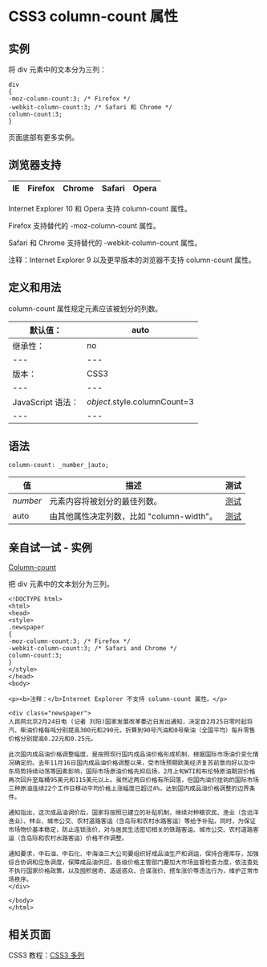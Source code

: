 # CSS3 column-count 属性



## 实例

将 div 元素中的文本分为三列：

```
div
{
-moz-column-count:3; /* Firefox */
-webkit-column-count:3; /* Safari 和 Chrome */
column-count:3;
}

```

页面底部有更多实例。

## 浏览器支持

| IE | Firefox | Chrome | Safari | Opera |
| --- | --- | --- | --- | --- |

Internet Explorer 10 和 Opera 支持 column-count 属性。

Firefox 支持替代的 -moz-column-count 属性。

Safari 和 Chrome 支持替代的 -webkit-column-count 属性。

注释：Internet Explorer 9 以及更早版本的浏览器不支持 column-count 属性。

## 定义和用法

column-count 属性规定元素应该被划分的列数。

| 默认值： | auto |
| --- | --- |
| 继承性： | no |
| --- | --- |
| 版本： | CSS3 |
| --- | --- |
| JavaScript 语法： | _object_.style.columnCount=3 |
| --- | --- |

## 语法

```
column-count: _number_|auto;
```

| 值 | 描述 | 测试 |
| --- | --- | --- |
| _number_ | 元素内容将被划分的最佳列数。 | [测试](/tiy/c.asp?f=css_column-count) |
| auto | 由其他属性决定列数，比如 "column-width"。 | [测试](/tiy/c.asp?f=css_column-count&p=7) |

## 亲自试一试 - 实例

[Column-count](/tiy/t.asp?f=css3_column-count)

把 div 元素中的文本划分为三列。

```
<!DOCTYPE html>
<html>
<head>
<style> 
.newspaper
{
-moz-column-count:3; /* Firefox */
-webkit-column-count:3; /* Safari and Chrome */
column-count:3;
}
</style>
</head>
<body>

<p><b>注释：</b>Internet Explorer 不支持 column-count 属性。</p>

<div class="newspaper">
人民网北京2月24日电 (记者 刘阳)国家发展改革委近日发出通知，决定自2月25日零时起将汽、柴油价格每吨分别提高300元和290元，折算到90号汽油和0号柴油（全国平均）每升零售价格分别提高0.22元和0.25元。

此次国内成品油价格调整幅度，是按照现行国内成品油价格形成机制，根据国际市场油价变化情况确定的。去年11月16日国内成品油价格调整以来，受市场预期欧美经济复苏前景向好以及中东局势持续动荡等因素影响，国际市场原油价格先抑后扬，2月上旬WTI和布伦特原油期货价格再次回升至每桶95美元和115美元以上。虽然近两日价格有所回落，但国内油价挂钩的国际市场三种原油连续22个工作日移动平均价格上涨幅度已超过4%，达到国内成品油价格调整的边界条件。

通知指出，这次成品油调价后，国家将按照已建立的补贴机制，继续对种粮农民、渔业（含远洋渔业）、林业、城市公交、农村道路客运（含岛际和农村水路客运）等给予补贴。同时，为保证市场物价基本稳定，防止连锁涨价，对与居民生活密切相关的铁路客运、城市公交、农村道路客运（含岛际和农村水路客运）价格不作调整。

通知要求，中石油、中石化、中海油三大公司要组织好成品油生产和调运，保持合理库存，加强综合协调和应急调度，保障成品油供应。各级价格主管部门要加大市场监督检查力度，依法查处不执行国家价格政策，以及囤积居奇、造谣惑众、合谋涨价、搭车涨价等违法行为，维护正常市场秩序。
</div>

</body>
</html>

```

## 相关页面

CSS3 教程：[CSS3 多列](/css3/css3_multiple_columns.asp "CSS3 多列")



